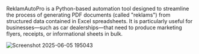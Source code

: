 ReklamAutoPro is a Python-based automation tool designed to streamline the process of generating PDF documents (called "reklams") from structured data contained in Excel spreadsheets. It is particularly useful for businesses—such as car dealerships—that need to produce marketing flyers, receipts, or informational sheets in bulk.


![Screenshot 2025-06-05 195043](https://github.com/user-attachments/assets/c89234eb-a3e6-408b-816a-6cef56b4e884)
